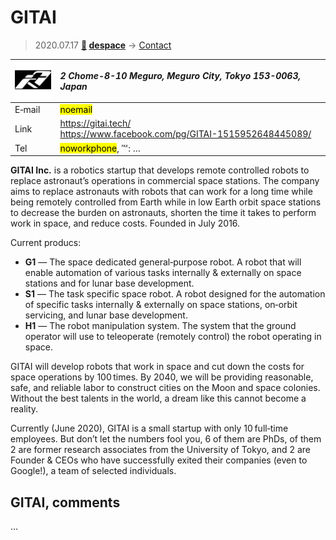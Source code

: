 # GITAI
> 2020.07.17 **[🚀](../index/index.md) [despace](index.md)** → [Contact](contact.md)

|[![](f/contact/g/gitai_logo1_thumb.png)](f/contact/g/gitai_logo1.png)|*2 Chome-8-10 Meguro, Meguro City, Tokyo 153-0063, Japan*|
|:--|:--|
|E‑mail| <mark>noemail</mark> |
|Link| <https://gitai.tech/><br> <https://www.facebook.com/pg/GITAI-1515952648445089/> |
|Tel| <mark>noworkphone</mark>, ℻: … |

**GITAI Inc.** is a robotics startup that develops remote controlled robots to replace astronaut’s operations in commercial space stations. The company aims to replace astronauts with robots that can work for a long time while being remotely controlled from Earth while in low Earth orbit space stations to decrease the burden on astronauts, shorten the time it takes to perform work in space, and reduce costs. Founded in July 2016.

Current producs:

   - **G1** — The space dedicated general‑purpose robot. A robot that will enable automation of various tasks internally & externally on space stations and for lunar base development.
   - **S1** — The task specific space robot. A robot designed for the automation of specific tasks internally & externally on space stations, on‑orbit servicing, and lunar base development.
   - **H1** — The robot manipulation system. The system that the ground operator will use to teleoperate (remotely control) the robot operating in space.

GITAI will develop robots that work in space and cut down the costs for space operations by 100 times. By 2040, we will be providing reasonable, safe, and reliable labor to construct cities on the Moon and space colonies. Without the best talents in the world, a dream like this cannot become a reality.

Currently (June 2020), GITAI is a small startup with only 10 full‑time employees. But don’t let the numbers fool you, 6 of them are PhDs, of them 2 are former research associates from the University of Tokyo, and 2 are Founder & CEOs who have successfully exited their companies (even to Google!), a team of selected individuals.

<p style="page-break-after:always"> </p>

## GITAI, comments

…

